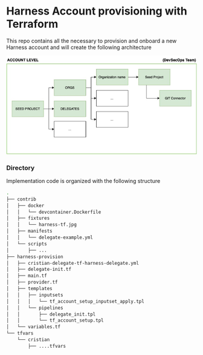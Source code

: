# Harness Account provisioning with Terraform

This repo contains all the necessary to provision and onboard a new Harness account and will create the following architecture

![Enterprise Arch](./contrib/fixtures/harness-tf.jpg)

### **Directory**

Implementation code is organized with the following structure

```bash
.
├── contrib
│   ├── docker
│   │   └── devcontainer.Dockerfile
│   ├── fixtures
│   │   └── harness-tf.jpg
│   ├── manifests
│   │   └── delegate-example.yml
│   └── scripts
│       ├── ...
├── harness-provision
│   ├── cristian-delegate-tf-harness-delegate.yml
│   ├── delegate-init.tf
│   ├── main.tf
│   ├── provider.tf
│   ├── templates
│   │   ├── inputsets
│   │   │   └── tf_account_setup_inputset_apply.tpl
│   │   └── pipelines
│   │       ├── delegate_init.tpl
│   │       └── tf_account_setup.tpl
│   └── variables.tf
└── tfvars
    └── cristian
        ├── ....tfvars

```
